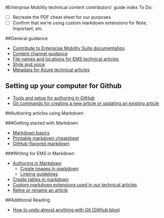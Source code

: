 <properties title="" 
	pageTitle="Enterprise Mobility Suite technical content contributors' guide index" 
	description="Lists the articles available in the EMS technical content contributors' guide for microsoft.com/ems." 
	metaKeywords="" 
	services="" 
	solutions="" 
	documentationCenter="" 
	authors="v-jocgar" 
	videoId="" 
	scriptId="" 
	manager="robmazz" />

<tags 
	ms.service="contributor-guide" 
	ms.devlang="" 
	ms.topic="article" 
	ms.tgt_pltfrm="" 
	ms.workload="" 
	ms.date="02/19/2016" 
	ms.author="v-jocgar" />

#Enterprise Mobility technical content contributors' guide index
To Do: 
- [ ] Recreate the PDF cheat sheet for our purposes
- [ ] Confirm that we're using custom markdown extensions for Note, Important, etc. 

##General guidance

- [Contribute to Enterprise Mobility Suite documentation](./../README.md)
- [Content channel guidance](./content-channel-guidance.md)
- [File names and locations for EMS technical articles](./file-names-and-locations.md)
- [Style and voice](./style-and-voice.md)
- [Metadata for Azure technical articles](./article-metadata.md)

## Setting up your computer for Github
- [Tools and setup for authoring in GitHub](./tools-and-setup.md)
- [Git commands for creating a new article or updating an existing article](./git-commands-for-master.md)

##Authoring articles using Markdown

###Getting started with Markdown
- [Markdown basics](https://help.github.com/articles/markdown-basics/)
- [Printable markdown cheatsheet](https://github.com/Azure/azure-content/blob/master/contributor-guide/media/documents/markdown-cheatsheet.pdf?raw=true)
- [GitHub-flavored markdown](https://help.github.com/articles/github-flavored-markdown/)

###Writing for EMS in Markdown
- [Authoring in Markdown](./authoring-in-markdown.md)
  - [Create images in markdown](./create-images-markdown.md)
  - [Linking guidelines](./create-links-markdown.md/)
- [Create tables in markdown](./create-tables-markdown.md)
- [Custom markdown extensions used in our technical articles](./custom-markdown-extensions.md)
- [Retire or rename an article](./retire-or-rename-an-article.md)

##Additional Reading
- [How to undo almost anything with Git (GitHub blog)](https://github.com/blog/2019-how-to-undo-almost-anything-with-git)





